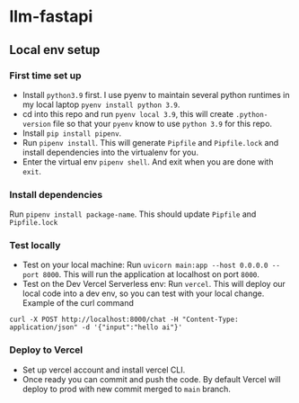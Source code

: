 # llm-fastapi

## Local env setup 
### First time set up
- Install `python3.9` first. I use pyenv to maintain several python runtimes in my local laptop `pyenv install python 3.9`. 
- cd into this repo and run `pyenv local 3.9`, this will create `.python-version` file so that your `pyenv` know to use `python 3.9` for this repo.
- Install `pip install pipenv`.
- Run `pipenv install`. This will generate `Pipfile` and `Pipfile.lock` and install dependencies into the virtualenv for you.
- Enter the virtual env `pipenv shell`. And exit when you are done with `exit`.

### Install dependencies 
Run `pipenv install package-name`. This should update `Pipfile` and `Pipfile.lock`

### Test locally
- Test on your local machine: Run `uvicorn main:app --host 0.0.0.0 --port 8000`. This will run the application at localhost on port `8000`. 
- Test on the Dev Vercel Serverless env: Run `vercel`. This will deploy our local code into a dev env, so you can test with your local change. 
Example of the curl command 
```
curl -X POST http://localhost:8000/chat -H "Content-Type: application/json" -d '{"input":"hello ai"}'

```

### Deploy to Vercel
- Set up vercel account and install vercel CLI.
- Once ready you can commit and push the code. By default Vercel will deploy to prod with new commit merged to `main` branch. 
